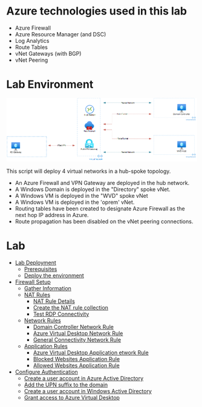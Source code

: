 
# Azure technologies used in this lab

- Azure Firewall
- Azure Resource Manager (and DSC)
- Log Analytics
- Route Tables
- vNet Gateways (with BGP)
- vNet Peering

# Lab Environment

![Image of Lab Environment](https://github.com/MSBrett/azfw_hybrid/raw/master/resources/AZFW_AIO.png)

This script will deploy 4 virtual networks in a hub-spoke topology.

- An Azure Firewall and VPN Gateway are deployed in the hub network.
- A Windows Domain is deployed in the "Directory" spoke vNet.
- A Windows VM is deployed in the "WVD" spoke vNet
- A Windows VM is deployed in the 'oprem' vNet.
- Routing tables have been created to designate Azure Firewall as the next hop IP address in Azure.
- Route propagation has been disabled on the vNet peering connections.

# Lab

- [Lab Deployment](https://github.com/MSBrett/azfw_hybrid/blob/master/docs/DEPLOY.md)
  - [Prerequisites](https://github.com/MSBrett/azfw_hybrid/blob/master/docs/DEPLOY.md#prerequisites)
  - [Deploy the environment](https://github.com/MSBrett/azfw_hybrid/blob/master/docs/DEPLOY.md#deploying-the-environment)
- [Firewall Setup](https://github.com/MSBrett/azfw_hybrid/blob/master/docs/AZFW_SETUP.md)
  - [Gather Information](https://github.com/MSBrett/azfw_hybrid/blob/master/docs/AZFW_SETUP.md#gather-information)
  - [NAT Rules](https://github.com/MSBrett/azfw_hybrid/blob/master/docs/AZFW_SETUP.md#nat-rules)
    - [NAT Rule Details](https://github.com/MSBrett/azfw_hybrid/blob/master/docs/AZFW_SETUP.md#nat-rule-details)
    - [Create the NAT rule collection](https://github.com/MSBrett/azfw_hybrid/blob/master/docs/AZFW_SETUP.md#create-the-nat-rule-collection)
    - [Test RDP Connectivity](https://github.com/MSBrett/azfw_hybrid/blob/master/docs/AZFW_SETUP.md#test-rdp-connectivity)
  - [Network Rules](https://github.com/MSBrett/azfw_hybrid/blob/master/docs/AZFW_SETUP.md#network-rules)
    - [Domain Controller Network Rule](https://github.com/MSBrett/azfw_hybrid/blob/master/docs/AZFW_SETUP.md#domain-controller--network-rule)
    - [Azure Virtual Desktop Network Rule](https://github.com/MSBrett/azfw_hybrid/blob/master/docs/AZFW_SETUP.md#azure-virtual-desktop-network-rule)
    - [General Connectivity Network Rule](https://github.com/MSBrett/azfw_hybrid/blob/master/docs/AZFW_SETUP.md#general-connectivity-network-rule)
  - [Application Rules](https://github.com/MSBrett/azfw_hybrid/blob/master/docs/AZFW_SETUP.md#application-rules)
    - [Azure Virtual Desktop Application etwork Rule](https://github.com/MSBrett/azfw_hybrid/blob/master/docs/AZFW_SETUP.md#azure-virtual-desktop-application-rule)
    - [Blocked Websites Application Rule](https://github.com/MSBrett/azfw_hybrid/blob/master/docs/AZFW_SETUP.md#blocked-websites-application-rule)
    - [Allowed Websites Application Rule](https://github.com/MSBrett/azfw_hybrid/blob/master/docs/AZFW_SETUP.md#allowed-websites-application-rule)
- [Configure Authentication](https://github.com/MSBrett/azfw_hybrid/blob/master/docs/AVD_SETUP.md)
  - [Create a user account in Azure Active Directory](https://github.com/MSBrett/azfw_hybrid/blob/master/docs/AVD_SETUP.md)
  - [Add the UPN suffix to the domain](https://github.com/MSBrett/azfw_hybrid/blob/master/docs/AVD_SETUP.md)
  - [Create a user account in Windows Active Directory](https://github.com/MSBrett/azfw_hybrid/blob/master/docs/AVD_SETUP.md)
  - [Grant access to Azure Virtual Desktop](https://github.com/MSBrett/azfw_hybrid/blob/master/docs/AVD_SETUP.md)
